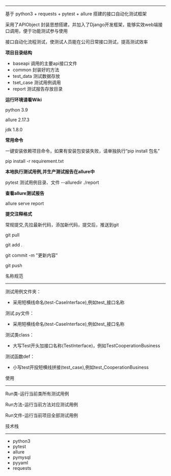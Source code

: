 ***
基于 python3 + requests + pytest + allure 搭建的接口自动化测试框架

采用了APIObject 封装思想搭建，并加入了Django开发框架，能够实效web端接口调用，便于功能测试参与使用

接口自动化流程测试，使测试人员能在公司日常接口测试，提高测试效率

**项目目录结构**

- baseapi 调用的主要api接口文件
- common  封装好的方法
- test_data 测试数据存放
- tset_case 测试用例调用
- report 测试报告存放目录

**运行环境请看Wiki**

python 3.9

allure 2.17.3

jdk 1.8.0


**常用命令**

一键安装依赖项目命令，如果有安装包安装失败，请单独执行“pip install 包名”

pip install -r requirement.txt 

**本地执行测试用例,并生产测试报告在allure中**

pytest 测试用例目录、文件 --alluredir ./report

**查看allure测试报告**

allure serve report

**提交注释格式**

常规提交,先拉最新代码，添加新代码，提交后，推送到git

git pull

git add .

git commit -m "更新内容"

git push


名称规范
***
测试用例文件夹：

- 采用短横线命名(test-CaseInterface),例如test_接口名称

测试.py文件：

- 采用短横线命名(test-CaseInterface),例如test_接口名称

测试类class：

- 大写Test开头加接口名称(TestInterface)，例如TestCooperationBusiness

测试函数def：

- 小写test开投短横线拼接(test_case),例如test_CooperationBusiness

使用
***
Run类-运行当前类所有测试用例

Run方法-运行当前方法对应测试用例

Run文件-运行当前项目全部测试用例

技术栈
***
- python3
- pytest
- allure
- pymysql
- pyyaml
- requests
